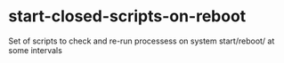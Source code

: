 # start-closed-scripts-on-reboot
Set of scripts to check and re-run processess on system start/reboot/ at some intervals
